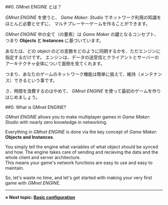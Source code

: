 ##0. GMnet ENGINE とは？

*GMnet ENGINE* を使うと、
*Game Maker: Studio* でネットワーク利用の知識をほとんど必要とせずに、
マルチプレーヤーゲームを作ることができます。

*GMnet ENGINE* 中の全て（の要素）は *Game Maker* の鍵となるコンセプト、
つまり **Objects と Instances** に基づいています。

あなたは、どの object のどの変数をどのように同期するかを、ただエンジンに指定するだけです。
エンジンは、データの送受信とクライアントとサーバーのアーキテクチャ全体について面倒を見てくれます。

つまり、あなたのゲームのネットワーク機能は簡単に扱えて、維持（メンテナンス）できるという事です。

さ、時間を浪費するのはやめて、
*GMnet ENGINE* を使って最初のゲームを作りはじめましょう。




##0. What is GMnet ENGINE?

*GMnet ENGINE* allows you to make multiplayer games in *Game Maker: Studio* with nearly zero knowledge in networking.

Everything in *GMnet ENGINE* is done via the key concept of *Game Maker*: **Objects and Instances**.

You simply tell the engine what variables of what object should be synced and how. The engine takes care of sending and recieving the data and the whole client and server architecture.  
This means your game's network functions are easy to use and easy to maintain.

So, let's waste no time, and let's get started with making your very first game with *GMnet ENGINE*.

---

**» Next topic: [Basic configuration](tutorial/1_config)**
